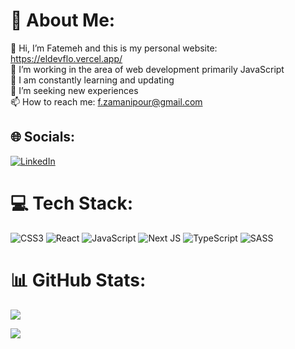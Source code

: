 # 💫 About Me:
👋 Hi, I’m Fatemeh and this is my personal website: https://eldevflo.vercel.app/<br>👀 I’m working in the area of web development primarily JavaScript <br>🌱 I am constantly learning and updating<br>💞️ I’m seeking new experiences<br>📫 How to reach me: f.zamanipour@gmail.com<br>


## 🌐 Socials:
[![LinkedIn](https://img.shields.io/badge/LinkedIn-%230077B5.svg?logo=linkedin&logoColor=white)](https://linkedin.com/in/https://www.linkedin.com/in/fatemeh-zamanipour-b7324ab9/) 

# 💻 Tech Stack:
![CSS3](https://img.shields.io/badge/css3-%231572B6.svg?style=for-the-badge&logo=css3&logoColor=white) ![React](https://img.shields.io/badge/react-%2320232a.svg?style=for-the-badge&logo=react&logoColor=%2361DAFB) ![JavaScript](https://img.shields.io/badge/javascript-%23323330.svg?style=for-the-badge&logo=javascript&logoColor=%23F7DF1E) ![Next JS](https://img.shields.io/badge/Next-black?style=for-the-badge&logo=next.js&logoColor=white) ![TypeScript](https://img.shields.io/badge/typescript-%23007ACC.svg?style=for-the-badge&logo=typescript&logoColor=white)  ![SASS](https://img.shields.io/badge/SASS-hotpink.svg?style=for-the-badge&logo=SASS&logoColor=white)
# 📊 GitHub Stats:
![](https://github-readme-stats.vercel.app/api/top-langs/?username=eldevflo&theme=onedark&hide_border=true&include_all_commits=true&count_private=true&layout=compact)

[![](https://visitcount.itsvg.in/api?id=eldevflo&icon=4&color=12)](https://visitcount.itsvg.in)
